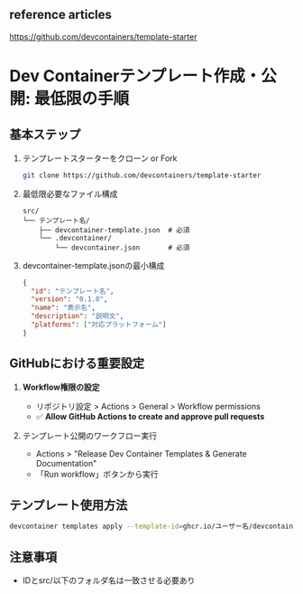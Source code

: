 ## reference articles

https://github.com/devcontainers/template-starter

# Dev Containerテンプレート作成・公開: 最低限の手順

## 基本ステップ

1. テンプレートスターターをクローン or Fork
   ```bash
   git clone https://github.com/devcontainers/template-starter
   ```

2. 最低限必要なファイル構成
   ```
   src/
   └── テンプレート名/
       ├── devcontainer-template.json  # 必須
       └── .devcontainer/
           └── devcontainer.json       # 必須
   ```

3. devcontainer-template.jsonの最小構成
   ```json
   {
     "id": "テンプレート名",
     "version": "0.1.0",
     "name": "表示名",
     "description": "説明文",
     "platforms": ["対応プラットフォーム"]
   }
   ```

## GitHubにおける重要設定

1. **Workflow権限の設定**
   - リポジトリ設定 > Actions > General > Workflow permissions
   - ✅ **Allow GitHub Actions to create and approve pull requests**

2. テンプレート公開のワークフロー実行
   - Actions > "Release Dev Container Templates & Generate Documentation"
   - 「Run workflow」ボタンから実行

## テンプレート使用方法

```bash
devcontainer templates apply --template-id=ghcr.io/ユーザー名/devcontainer-templates/テンプレート名:latest
```

## 注意事項

- IDとsrc/以下のフォルダ名は一致させる必要あり